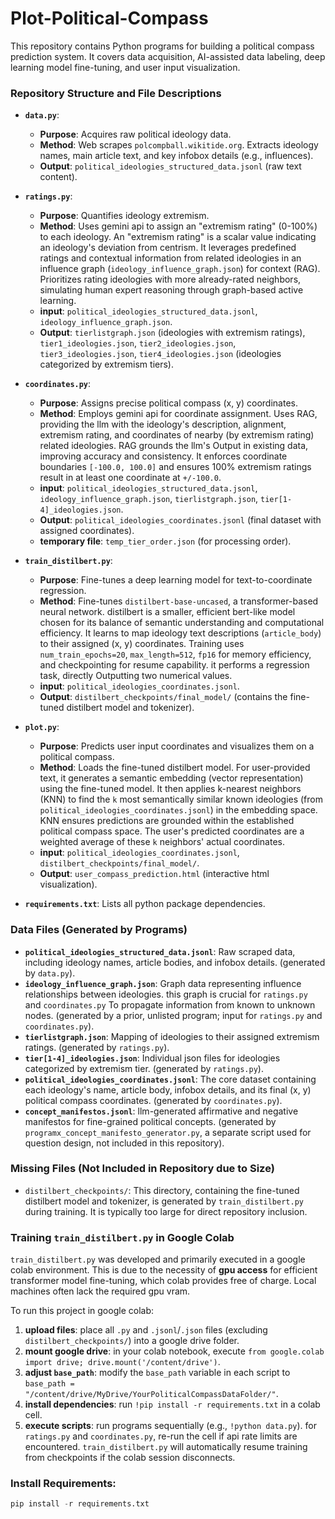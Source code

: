 # Plot-Political-Compass

This repository contains Python programs for building a political compass prediction system. It covers data acquisition, AI-assisted data labeling, deep learning model fine-tuning, and user input visualization.

### Repository Structure and File Descriptions

* **`data.py`**:
    * **Purpose**: Acquires raw political ideology data.
    * **Method**: Web scrapes `polcompball.wikitide.org`. Extracts ideology names, main article text, and key infobox details (e.g., influences).
    * **Output**: `political_ideologies_structured_data.jsonl` (raw text content).

* **`ratings.py`**:
    * **Purpose**: Quantifies ideology extremism.
    * **Method**: Uses gemini api to assign an "extremism rating" (0-100%) to each ideology. An "extremism rating" is a scalar value indicating an ideology's deviation from centrism. It leverages predefined ratings and contextual information from related ideologies in an influence graph (`ideology_influence_graph.json`) for context (RAG). Prioritizes rating ideologies with more already-rated neighbors, simulating human expert reasoning through graph-based active learning.
    * **input**: `political_ideologies_structured_data.jsonl`, `ideology_influence_graph.json`.
    * **Output**: `tierlistgraph.json` (ideologies with extremism ratings), `tier1_ideologies.json`, `tier2_ideologies.json`, `tier3_ideologies.json`, `tier4_ideologies.json` (ideologies categorized by extremism tiers).

* **`coordinates.py`**:
    * **Purpose**: Assigns precise political compass (x, y) coordinates.
    * **Method**: Employs gemini api for coordinate assignment. Uses RAG, providing the llm with the ideology's description, alignment, extremism rating, and coordinates of nearby (by extremism rating) related ideologies. RAG grounds the llm's Output in existing data, improving accuracy and consistency. It enforces coordinate boundaries `[-100.0, 100.0]` and ensures 100% extremism ratings result in at least one coordinate at `+/-100.0`.
    * **input**: `political_ideologies_structured_data.jsonl`, `ideology_influence_graph.json`, `tierlistgraph.json`, `tier[1-4]_ideologies.json`.
    * **Output**: `political_ideologies_coordinates.jsonl` (final dataset with assigned coordinates).
    * **temporary file**: `temp_tier_order.json` (for processing order).

* **`train_distilbert.py`**:
    * **Purpose**: Fine-tunes a deep learning model for text-to-coordinate regression.
    * **Method**: Fine-tunes `distilbert-base-uncased`, a transformer-based neural network. distilbert is a smaller, efficient bert-like model chosen for its balance of semantic understanding and computational efficiency. It learns to map ideology text descriptions (`article_body`) to their assigned (x, y) coordinates. Training uses `num_train_epochs=20`, `max_length=512`, `fp16` for memory efficiency, and checkpointing for resume capability. it performs a regression task, directly Outputting two numerical values.
    * **input**: `political_ideologies_coordinates.jsonl`.
    * **Output**: `distilbert_checkpoints/final_model/` (contains the fine-tuned distilbert model and tokenizer).

* **`plot.py`**:
    * **Purpose**: Predicts user input coordinates and visualizes them on a political compass.
    * **Method**: Loads the fine-tuned distilbert model. For user-provided text, it generates a semantic embedding (vector representation) using the fine-tuned model. It then applies k-nearest neighbors (KNN) to find the `k` most semantically similar known ideologies (from `political_ideologies_coordinates.jsonl`) in the embedding space. KNN ensures predictions are grounded within the established political compass space. The user's predicted coordinates are a weighted average of these `k` neighbors' actual coordinates.
    * **input**: `political_ideologies_coordinates.jsonl`, `distilbert_checkpoints/final_model/`.
    * **Output**: `user_compass_prediction.html` (interactive html visualization).

* **`requirements.txt`**: Lists all python package dependencies.

### Data Files (Generated by Programs)

* **`political_ideologies_structured_data.jsonl`**: Raw scraped data, including ideology names, article bodies, and infobox details. (generated by `data.py`).
* **`ideology_influence_graph.json`**: Graph data representing influence relationships between ideologies. this graph is crucial for `ratings.py` and `coordinates.py` To propagate information from known to unknown nodes. (generated by a prior, unlisted program; input for `ratings.py` and `coordinates.py`).
* **`tierlistgraph.json`**: Mapping of ideologies to their assigned extremism ratings. (generated by `ratings.py`).
* **`tier[1-4]_ideologies.json`**: Individual json files for ideologies categorized by extremism tier. (generated by `ratings.py`).
* **`political_ideologies_coordinates.jsonl`**: The core dataset containing each ideology's name, article body, infobox details, and its final (x, y) political compass coordinates. (generated by `coordinates.py`).
* **`concept_manifestos.jsonl`**: llm-generated affirmative and negative manifestos for fine-grained political concepts. (generated by `programx_concept_manifesto_generator.py`, a separate script used for question design, not included in this repository).

### Missing Files (Not Included in Repository due to Size)

* `distilbert_checkpoints/`: This directory, containing the fine-tuned distilbert model and tokenizer, is generated by `train_distilbert.py` during training. It is typically too large for direct repository inclusion.

### Training `train_distilbert.py` in Google Colab

`train_distilbert.py` was developed and primarily executed in a google colab environment. This is due to the necessity of **gpu access** for efficient transformer model fine-tuning, which colab provides free of charge. Local machines often lack the required gpu vram.

To run this project in google colab:
1.  **upload files**: place all `.py` and `.jsonl`/`.json` files (excluding `distilbert_checkpoints/`) into a google drive folder.
2.  **mount google drive**: in your colab notebook, execute `from google.colab import drive; drive.mount('/content/drive')`.
3.  **adjust `base_path`**: modify the `base_path` variable in each script to `base_path = "/content/drive/MyDrive/YourPoliticalCompassDataFolder/"`.
4.  **install dependencies**: run `!pip install -r requirements.txt` in a colab cell.
5.  **execute scripts**: run programs sequentially (e.g., `!python data.py`). for `ratings.py` and `coordinates.py`, re-run the cell if api rate limits are encountered. `train_distilbert.py` will automatically resume training from checkpoints if the colab session disconnects.


### Install Requirements:
   ```python
   pip install -r requirements.txt
   ```
